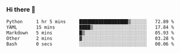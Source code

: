 ### Hi there 👋

<!--
**urzz/urzz** is a ✨ _special_ ✨ repository because its `README.md` (this file) appears on your GitHub profile.

Here are some ideas to get you started:

- 🔭 I’m currently working on ...
- 🌱 I’m currently learning ...
- 👯 I’m looking to collaborate on ...
- 🤔 I’m looking for help with ...
- 💬 Ask me about ...
- 📫 How to reach me: ...
- 😄 Pronouns: ...
- ⚡ Fun fact: ...
-->

<!--START_SECTION:waka-->

```txt
Python     1 hr 5 mins     ██████████████████▒░░░░░░   72.89 %
YAML       15 mins         ████▒░░░░░░░░░░░░░░░░░░░░   17.84 %
Markdown   5 mins          █▒░░░░░░░░░░░░░░░░░░░░░░░   05.93 %
Other      2 mins          ▓░░░░░░░░░░░░░░░░░░░░░░░░   03.28 %
Bash       0 secs          ░░░░░░░░░░░░░░░░░░░░░░░░░   00.06 %
```

<!--END_SECTION:waka-->

